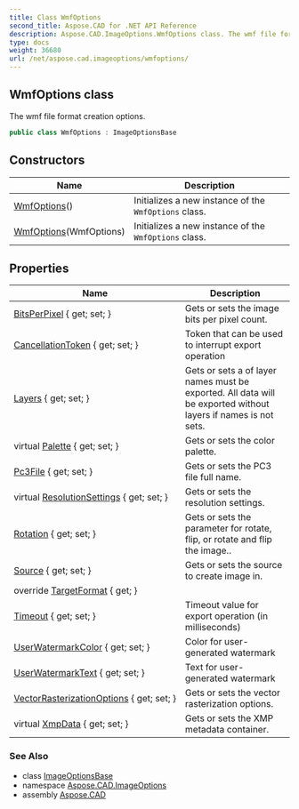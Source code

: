 ```yaml
---
title: Class WmfOptions
second_title: Aspose.CAD for .NET API Reference
description: Aspose.CAD.ImageOptions.WmfOptions class. The wmf file format creation options
type: docs
weight: 36680
url: /net/aspose.cad.imageoptions/wmfoptions/
---
```

## WmfOptions class

The wmf file format creation options.

```csharp
public class WmfOptions : ImageOptionsBase
```

## Constructors

| Name | Description |
| --- | --- |
| [WmfOptions](wmfoptions/#constructor)() | Initializes a new instance of the `WmfOptions` class. |
| [WmfOptions](wmfoptions/#constructor_1)(WmfOptions) | Initializes a new instance of the `WmfOptions` class. |

## Properties

| Name | Description |
| --- | --- |
| [BitsPerPixel](../../aspose.cad.imageoptions/wmfoptions/bitsperpixel/) { get; set; } | Gets or sets the image bits per pixel count. |
| [CancellationToken](../../aspose.cad/imageoptionsbase/cancellationtoken/) { get; set; } | Token that can be used to interrupt export operation |
| [Layers](../../aspose.cad/imageoptionsbase/layers/) { get; set; } | Gets or sets a of layer names must be exported. All data will be exported without layers if names is not sets. |
| virtual [Palette](../../aspose.cad/imageoptionsbase/palette/) { get; set; } | Gets or sets the color palette. |
| [Pc3File](../../aspose.cad/imageoptionsbase/pc3file/) { get; set; } | Gets or sets the PC3 file full name. |
| virtual [ResolutionSettings](../../aspose.cad/imageoptionsbase/resolutionsettings/) { get; set; } | Gets or sets the resolution settings. |
| [Rotation](../../aspose.cad/imageoptionsbase/rotation/) { get; set; } | Gets or sets the parameter for rotate, flip, or rotate and flip the image.. |
| [Source](../../aspose.cad/imageoptionsbase/source/) { get; set; } | Gets or sets the source to create image in. |
| override [TargetFormat](../../aspose.cad.imageoptions/wmfoptions/targetformat/) { get; } |  |
| [Timeout](../../aspose.cad/imageoptionsbase/timeout/) { get; set; } | Timeout value for export operation (in milliseconds) |
| [UserWatermarkColor](../../aspose.cad/imageoptionsbase/userwatermarkcolor/) { get; set; } | Color for user-generated watermark |
| [UserWatermarkText](../../aspose.cad/imageoptionsbase/userwatermarktext/) { get; set; } | Text for user-generated watermark |
| [VectorRasterizationOptions](../../aspose.cad/imageoptionsbase/vectorrasterizationoptions/) { get; set; } | Gets or sets the vector rasterization options. |
| virtual [XmpData](../../aspose.cad/imageoptionsbase/xmpdata/) { get; set; } | Gets or sets the XMP metadata container. |

### See Also

* class [ImageOptionsBase](../../aspose.cad/imageoptionsbase/)
* namespace [Aspose.CAD.ImageOptions](../../aspose.cad.imageoptions/)
* assembly [Aspose.CAD](../../)



